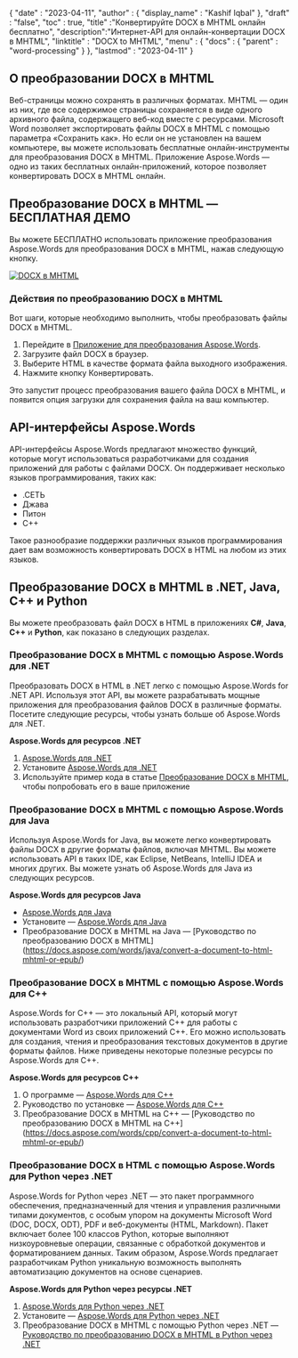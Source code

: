{
  "date" : "2023-04-11",
  "author" : {
    "display_name" : "Kashif Iqbal"
},
  "draft" : "false",
  "toc" : true,
  "title" :"Конвертируйте DOCX в MHTML онлайн бесплатно",
  "description":"Интернет-API для онлайн-конвертации DOCX в MHTML",
  "linktitle" : "DOCX to MHTML",
  "menu" : {
    "docs" : {
      "parent" : "word-processing"
}
},
  "lastmod" : "2023-04-11"
}

## О преобразовании DOCX в MHTML

Веб-страницы можно сохранять в различных форматах. MHTML — один из них, где все содержимое страницы сохраняется в виде одного архивного файла, содержащего веб-код вместе с ресурсами. Microsoft Word позволяет экспортировать файлы DOCX в MHTML с помощью параметра «Сохранить как». Но если он не установлен на вашем компьютере, вы можете использовать бесплатные онлайн-инструменты для преобразования DOCX в MHTML. Приложение Aspose.Words — одно из таких бесплатных онлайн-приложений, которое позволяет конвертировать DOCX в MHTML онлайн.

## Преобразование DOCX в MHTML — БЕСПЛАТНАЯ ДЕМО

Вы можете БЕСПЛАТНО использовать приложение преобразования Aspose.Words для преобразования DOCX в MHTML, нажав следующую кнопку.

[![DOCX в MHTML](../docx-to-mhtml.png?width=120px&height=60px)](https://products.aspose.app/words/conversion/docx-to-mhtml)

### Действия по преобразованию DOCX в MHTML
Вот шаги, которые необходимо выполнить, чтобы преобразовать файлы DOCX в MHTML.

1. Перейдите в [Приложение для преобразования Aspose.Words](https://products.aspose.app/words/conversion/docx-to-mhtml).
1. Загрузите файл DOCX в браузер.
1. Выберите HTML в качестве формата файла выходного изображения.
1. Нажмите кнопку Конвертировать.

Это запустит процесс преобразования вашего файла DOCX в MHTML, и появится опция загрузки для сохранения файла на ваш компьютер.

## API-интерфейсы Aspose.Words

API-интерфейсы Aspose.Words предлагают множество функций, которые могут использоваться разработчиками для создания приложений для работы с файлами DOCX. Он поддерживает несколько языков программирования, таких как:

* .СЕТЬ
* Джава
* Питон
* С++

Такое разнообразие поддержки различных языков программирования дает вам возможность конвертировать DOCX в HTML на любом из этих языков.

## Преобразование DOCX в MHTML в .NET, Java, C++ и Python

Вы можете преобразовать файл DOCX в HTML в приложениях **C#**, **Java**, **C++** и **Python**, как показано в следующих разделах.

### Преобразование DOCX в MHTML с помощью Aspose.Words для .NET

Преобразовать DOCX в HTML в .NET легко с помощью Aspose.Words for .NET API. Используя этот API, вы можете разрабатывать мощные приложения для преобразования файлов DOCX в различные форматы. Посетите следующие ресурсы, чтобы узнать больше об Aspose.Words для .NET.

**Aspose.Words для ресурсов .NET**

1. [Aspose.Words для .NET](https://products.aspose.com/words/net/)
1. Установите [Aspose.Words для .NET](https://docs.aspose.com/words/net/installation/)
1. Используйте пример кода в статье [Преобразование DOCX в MHTML](https://docs.aspose.com/words/net/convert-a-document-to-html-mhtml-or-epub/), чтобы попробовать его в ваше приложение

### Преобразование DOCX в MHTML с помощью Aspose.Words для Java

Используя Aspose.Words for Java, вы можете легко конвертировать файлы DOCX в другие форматы файлов, включая MHTML. Вы можете использовать API в таких IDE, как Eclipse, NetBeans, IntelliJ IDEA и многих других. Вы можете узнать об Aspose.Words для Java из следующих ресурсов.

**Aspose.Words для ресурсов Java**

* [Aspose.Words для Java](https://products.aspose.com/words/java/)
* Установите — [Aspose.Words для Java](https://docs.aspose.com/words/java/installation/)
* Преобразование DOCX в MHTML на Java — [Руководство по преобразованию DOCX в MHTML] (https://docs.aspose.com/words/java/convert-a-document-to-html-mhtml-or-epub/)

### Преобразование DOCX в MHTML с помощью Aspose.Words для C++

Aspose.Words for C++ — это локальный API, который могут использовать разработчики приложений C++ для работы с документами Word из своих приложений C++. Его можно использовать для создания, чтения и преобразования текстовых документов в другие форматы файлов. Ниже приведены некоторые полезные ресурсы по Aspose.Words для C++.

**Aspose.Words для ресурсов C++**

1. О программе — [Aspose.Words для C++](https://products.aspose.com/words/cpp/)
1. Руководство по установке — [Aspose.Words для C++](https://docs.aspose.com/words/cpp/installation/)
1. Преобразование DOCX в MHTML на C++ — [Руководство по преобразованию DOCX в MHTML на C++] (https://docs.aspose.com/words/cpp/convert-a-document-to-html-mhtml-or-epub/)

### Преобразование DOCX в HTML с помощью Aspose.Words для Python через .NET

Aspose.Words for Python через .NET — это пакет программного обеспечения, предназначенный для чтения и управления различными типами документов, с особым упором на документы Microsoft Word (DOC, DOCX, ODT), PDF и веб-документы (HTML, Markdown). Пакет включает более 100 классов Python, которые выполняют низкоуровневые операции, связанные с обработкой документов и форматированием данных. Таким образом, Aspose.Words предлагает разработчикам Python уникальную возможность выполнять автоматизацию документов на основе сценариев.

**Aspose.Words для Python через ресурсы .NET**

1. [Aspose.Words для Python через .NET](https://products.aspose.com/words/python-net/)
1. Установите — [Aspose.Words для Python через .NET](https://releases.aspose.com/words/python/)
1. Преобразование DOCX в MHTML с помощью Python через .NET — [Руководство по преобразованию DOCX в MHTML в Python через .NET](https://docs.aspose.com/words/python-net/convert-a-document-to-html-mhtml-or-epub/)

